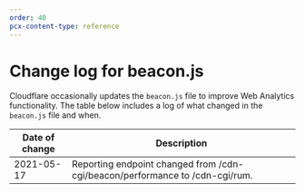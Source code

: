 ```yaml
---
order: 40
pcx-content-type: reference
---
```


# Change log for beacon.js

Cloudflare occasionally updates the `beacon.js` file to improve Web Analytics functionality. The table below includes a log of what changed in the `beacon.js` file and when.

<table style="width:100%">
   <thead>
        <tr>
            <th>Date of change</th>
            <th>Description</th>
        </tr>
    </thead>
    <tbody>
        <tr>
            <td>2021-05-17</td>
            <td>Reporting endpoint changed from /cdn-cgi/beacon/performance to /cdn-cgi/rum.</td>
        </tr>
   </tbody>
</table>
